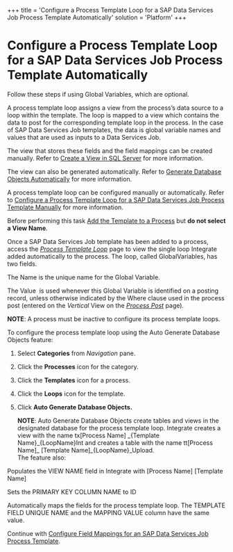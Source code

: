 +++
title = 'Configure a Process Template Loop for a SAP Data Services Job Process Template Automatically'
solution = 'Platform'
+++

# Configure a Process Template Loop for a SAP Data Services Job Process Template Automatically

Follow these steps if using Global Variables, which are optional.

A process template loop assigns a view from the process’s data source to
a loop within the template. The loop is mapped to a view which contains
the data to post for the corresponding template loop in the process. In
the case of SAP Data Services Job templates, the data is global variable
names and values that are used as inputs to a Data Services Job.

The view that stores these fields and the field mappings can be created
manually. Refer to [Create a View in SQL
Server](Create_a_View_in_SQL_Server) for more information.

The view can also be generated automatically. Refer to [Generate
Database Objects
Automatically](Generate_Database_Objects_Automatically) for more
information.

A process template loop can be configured manually or automatically.
Refer to [Configure a Process Template Loop for a SAP Data Services Job
Process Template
Manually](Configure_a_Process_Template_Loop_for_a_SAP_Data_Services_Job_Process_Template_Manually)
for more information.

Before performing this task [Add the Template to a
Process](Add_the_Template_to_a_Process_DSJob) but
<span style="font-weight: bold;">do not select a View Name</span>.

Once a SAP Data Services Job template has been added to a process,
access the <span style="font-style: italic;">[Process Template
Loop](../Page_Desc/Process_Template_Loop)</span> page to view the
single loop Integrate added automatically to the process. The loop,
called GlobalVariables, has two fields.

The Name is the unique name for the Global Variable.

The Value  is used whenever this Global Variable is identified on a
posting record, unless otherwise indicated by the Where clause used in
the process post (entered on the
<span style="font-style: italic;">Vertical</span> View on the
<span style="font-style: italic;">[Process
Post](../Page_Desc/Process_Post_H)</span> page).

<span style="font-weight: bold;">NOTE</span>: A process must be inactive
to configure its process template loops.

To configure the process template loop using the Auto Generate Database
Objects feature:

1.  Select <span style="font-weight: bold;">Categories</span> from
    <span style="font-style: italic;">Navigation</span> pane.

2.  Click the <span style="font-weight: bold;">Processes</span> icon for
    the category.

3.  Click the <span style="font-weight: bold;">Templates</span> icon for
    a process.

4.  Click the <span style="font-weight: bold;">Loops</span> icon for the
    template.

5.  Click <span style="font-weight: bold;">Auto Generate Database
    Objects.</span>
    
    <span style="font-weight: bold;">NOTE</span>: Auto Generate Database
    Objects create tables and views in the designated database for the
    process template loop. Integrate creates a view with the name
    tx\[Process Name\] \_{Template Name}\_{LoopName}Int and creates a
    table with the name tt\[Process Name\]\_ \[Template
    Name\]\_{LoopName}\_Upload.  
    The feature also:

Populates the VIEW NAME field in Integrate with \[Process Name\]
\[Template Name\]

Sets the PRIMARY KEY COLUMN NAME to ID

Automatically maps the fields for the process template loop. The
TEMPLATE FIELD UNIQUE NAME and the MAPPING VALUE column have the same
value.

Continue with [Configure Field Mappings for an SAP Data Services Job
Process
Template](Configure_Field_Mappings_for_an_SAP_Data_Services_Job_Process_Template).
